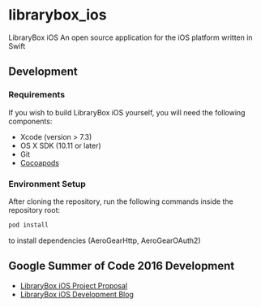 # librarybox_ios
LibraryBox iOS 
An open source application for the iOS platform written in Swift

## Development
### Requirements

If you wish to build LibraryBox iOS yourself, you will need the following components:

* Xcode (version > 7.3)
* OS X SDK (10.11 or later)
* Git
* [Cocoapods](https://cocoapods.org)

### Environment Setup
After cloning the repository, run the following commands inside the repository root:
```bash
pod install
```
to install dependencies (AeroGearHttp, AeroGearOAuth2)

## Google Summer of Code 2016 Development 
* [LibraryBox iOS Project Proposal](https://summerofcode.withgoogle.com/projects/#6529072016392192)
* [LibraryBox iOS Development Blog](https://soleil-alpin.com/gsoc2016/)
